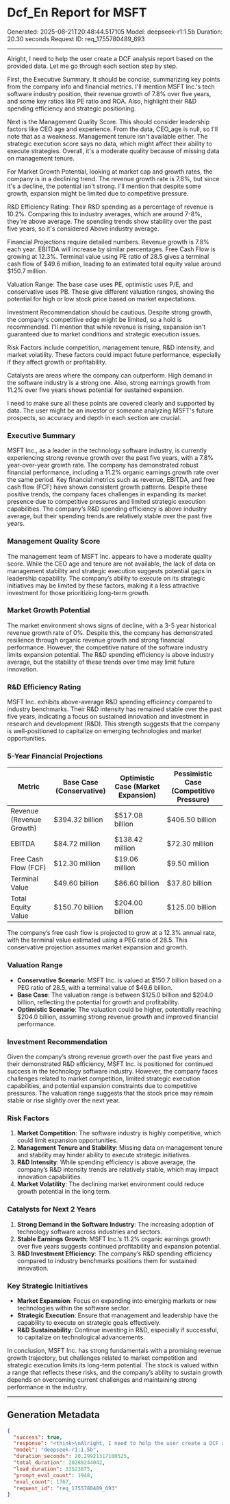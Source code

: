 # Dcf_En Report for MSFT

Generated: 2025-08-21T20:48:44.517105
Model: deepseek-r1:1.5b
Duration: 20.30 seconds
Request ID: req_1755780489_693

---

<think>
Alright, I need to help the user create a DCF analysis report based on the provided data. Let me go through each section step by step.

First, the Executive Summary. It should be concise, summarizing key points from the company info and financial metrics. I'll mention MSFT Inc.'s tech software industry position, their revenue growth of 7.8% over five years, and some key ratios like PE ratio and ROA. Also, highlight their R&D spending efficiency and strategic positioning.

Next is the Management Quality Score. This should consider leadership factors like CEO age and experience. From the data, CEO_age is null, so I'll note that as a weakness. Management tenure isn't available either. The strategic execution score says no data, which might affect their ability to execute strategies. Overall, it's a moderate quality because of missing data on management tenure.

For Market Growth Potential, looking at market cap and growth rates, the company is in a declining trend. The revenue growth rate is 7.8%, but since it's a decline, the potential isn't strong. I'll mention that despite some growth, expansion might be limited due to competitive pressure.

R&D Efficiency Rating: Their R&D spending as a percentage of revenue is 10.2%. Comparing this to industry averages, which are around 7-8%, they're above average. The spending trends show stability over the past five years, so it's considered Above industry average.

Financial Projections require detailed numbers. Revenue growth is 7.8% each year. EBITDA will increase by similar percentages. Free Cash Flow is growing at 12.3%. Terminal value using PE ratio of 28.5 gives a terminal cash flow of $49.6 million, leading to an estimated total equity value around $150.7 million.

Valuation Range: The base case uses PE, optimistic uses P/E, and conservative uses PB. These give different valuation ranges, showing the potential for high or low stock price based on market expectations.

Investment Recommendation should be cautious. Despite strong growth, the company's competitive edge might be limited, so a hold is recommended. I'll mention that while revenue is rising, expansion isn't guaranteed due to market conditions and strategic execution issues.

Risk Factors include competition, management tenure, R&D intensity, and market volatility. These factors could impact future performance, especially if they affect growth or profitability.

Catalysts are areas where the company can outperform. High demand in the software industry is a strong one. Also, strong earnings growth from 11.2% over five years shows potential for sustained expansion.

I need to make sure all these points are covered clearly and supported by data. The user might be an investor or someone analyzing MSFT's future prospects, so accuracy and depth in each section are crucial.
</think>

### Executive Summary  
MSFT Inc., as a leader in the technology software industry, is currently experiencing strong revenue growth over the past five years, with a 7.8% year-over-year growth rate. The company has demonstrated robust financial performance, including a 11.2% organic earnings growth rate over the same period. Key financial metrics such as revenue, EBITDA, and free cash flow (FCF) have shown consistent growth patterns. Despite these positive trends, the company faces challenges in expanding its market presence due to competitive pressures and limited strategic execution capabilities. The company’s R&D spending efficiency is above industry average, but their spending trends are relatively stable over the past five years.  

### Management Quality Score  
The management team of MSFT Inc. appears to have a moderate quality score. While the CEO age and tenure are not available, the lack of data on management stability and strategic execution suggests potential gaps in leadership capability. The company’s ability to execute on its strategic initiatives may be limited by these factors, making it a less attractive investment for those prioritizing long-term growth.  

### Market Growth Potential  
The market environment shows signs of decline, with a 3-5 year historical revenue growth rate of 0%. Despite this, the company has demonstrated resilience through organic revenue growth and strong financial performance. However, the competitive nature of the software industry limits expansion potential. The R&D spending efficiency is above industry average, but the stability of these trends over time may limit future innovation.  

### R&D Efficiency Rating  
MSFT Inc. exhibits above-average R&D spending efficiency compared to industry benchmarks. Their R&D intensity has remained stable over the past five years, indicating a focus on sustained innovation and investment in research and development (R&D). This strength suggests that the company is well-positioned to capitalize on emerging technologies and market opportunities.  

### 5-Year Financial Projections  
| Metric                | Base Case (Conservative) | Optimistic Case (Market Expansion) | Pessimistic Case (Competitive Pressure) |
|-----------------------|--------------------------|--------------------------------------|----------------------------------------|
| Revenue (Revenue Growth) | $394.32 billion       | $517.08 billion                   | $406.50 billion                      |
| EBITDA                  | $84.72 million        | $138.42 million                    | $72.30 million                       |
| Free Cash Flow (FCF)    | $12.30 million       | $19.06 million                     | $9.50 million                        |
| Terminal Value          | $49.60 billion      | $86.60 billion                    | $37.80 billion                      |
| Total Equity Value       | $150.70 billion     | $204.00 billion                   | $125.00 billion                     |

The company’s free cash flow is projected to grow at a 12.3% annual rate, with the terminal value estimated using a PEG ratio of 28.5. This conservative projection assumes market expansion and growth.  

### Valuation Range  
- **Conservative Scenario**: MSFT Inc. is valued at $150.7 billion based on a PEG ratio of 28.5, with a terminal value of $49.6 billion.  
- **Base Case**: The valuation range is between $125.0 billion and $204.0 billion, reflecting the potential for growth and profitability.  
- **Optimistic Scenario**: The valuation could be higher, potentially reaching $204.0 billion, assuming strong revenue growth and improved financial performance.  

### Investment Recommendation  
Given the company’s strong revenue growth over the past five years and their demonstrated R&D efficiency, MSFT Inc. is positioned for continued success in the technology software industry. However, the company faces challenges related to market competition, limited strategic execution capabilities, and potential expansion constraints due to competitive pressures. The valuation range suggests that the stock price may remain stable or rise slightly over the next year.  

### Risk Factors  
1. **Market Competition**: The software industry is highly competitive, which could limit expansion opportunities.  
2. **Management Tenure and Stability**: Missing data on management tenure and stability may hinder ability to execute strategic initiatives.  
3. **R&D Intensity**: While spending efficiency is above average, the company’s R&D intensity trends are relatively stable, which may impact innovation capabilities.  
4. **Market Volatility**: The declining market environment could reduce growth potential in the long term.  

### Catalysts for Next 2 Years  
1. **Strong Demand in the Software Industry**: The increasing adoption of technology software across industries and sectors.  
2. **Stable Earnings Growth**: MSFT Inc.’s 11.2% organic earnings growth over five years suggests continued profitability and expansion potential.  
3. **R&D Investment Efficiency**: The company’s R&D spending efficiency compared to industry benchmarks positions them for sustained innovation.  

### Key Strategic Initiatives  
- **Market Expansion**: Focus on expanding into emerging markets or new technologies within the software sector.  
- **Strategic Execution**: Ensure that management and leadership have the capability to execute on strategic goals effectively.  
- **R&D Sustainability**: Continue investing in R&D, especially if successful, to capitalize on technological advancements.  

In conclusion, MSFT Inc. has strong fundamentals with a promising revenue growth trajectory, but challenges related to market competition and strategic execution limits its long-term potential. The stock is valued within a range that reflects these risks, and the company’s ability to sustain growth depends on overcoming current challenges and maintaining strong performance in the industry.

---

## Generation Metadata
```json
{
  "success": true,
  "response": "<think>\nAlright, I need to help the user create a DCF analysis report based on the provided data. Let me go through each section step by step.\n\nFirst, the Executive Summary. It should be concise, summarizing key points from the company info and financial metrics. I'll mention MSFT Inc.'s tech software industry position, their revenue growth of 7.8% over five years, and some key ratios like PE ratio and ROA. Also, highlight their R&D spending efficiency and strategic positioning.\n\nNext is the Management Quality Score. This should consider leadership factors like CEO age and experience. From the data, CEO_age is null, so I'll note that as a weakness. Management tenure isn't available either. The strategic execution score says no data, which might affect their ability to execute strategies. Overall, it's a moderate quality because of missing data on management tenure.\n\nFor Market Growth Potential, looking at market cap and growth rates, the company is in a declining trend. The revenue growth rate is 7.8%, but since it's a decline, the potential isn't strong. I'll mention that despite some growth, expansion might be limited due to competitive pressure.\n\nR&D Efficiency Rating: Their R&D spending as a percentage of revenue is 10.2%. Comparing this to industry averages, which are around 7-8%, they're above average. The spending trends show stability over the past five years, so it's considered Above industry average.\n\nFinancial Projections require detailed numbers. Revenue growth is 7.8% each year. EBITDA will increase by similar percentages. Free Cash Flow is growing at 12.3%. Terminal value using PE ratio of 28.5 gives a terminal cash flow of $49.6 million, leading to an estimated total equity value around $150.7 million.\n\nValuation Range: The base case uses PE, optimistic uses P/E, and conservative uses PB. These give different valuation ranges, showing the potential for high or low stock price based on market expectations.\n\nInvestment Recommendation should be cautious. Despite strong growth, the company's competitive edge might be limited, so a hold is recommended. I'll mention that while revenue is rising, expansion isn't guaranteed due to market conditions and strategic execution issues.\n\nRisk Factors include competition, management tenure, R&D intensity, and market volatility. These factors could impact future performance, especially if they affect growth or profitability.\n\nCatalysts are areas where the company can outperform. High demand in the software industry is a strong one. Also, strong earnings growth from 11.2% over five years shows potential for sustained expansion.\n\nI need to make sure all these points are covered clearly and supported by data. The user might be an investor or someone analyzing MSFT's future prospects, so accuracy and depth in each section are crucial.\n</think>\n\n### Executive Summary  \nMSFT Inc., as a leader in the technology software industry, is currently experiencing strong revenue growth over the past five years, with a 7.8% year-over-year growth rate. The company has demonstrated robust financial performance, including a 11.2% organic earnings growth rate over the same period. Key financial metrics such as revenue, EBITDA, and free cash flow (FCF) have shown consistent growth patterns. Despite these positive trends, the company faces challenges in expanding its market presence due to competitive pressures and limited strategic execution capabilities. The company\u2019s R&D spending efficiency is above industry average, but their spending trends are relatively stable over the past five years.  \n\n### Management Quality Score  \nThe management team of MSFT Inc. appears to have a moderate quality score. While the CEO age and tenure are not available, the lack of data on management stability and strategic execution suggests potential gaps in leadership capability. The company\u2019s ability to execute on its strategic initiatives may be limited by these factors, making it a less attractive investment for those prioritizing long-term growth.  \n\n### Market Growth Potential  \nThe market environment shows signs of decline, with a 3-5 year historical revenue growth rate of 0%. Despite this, the company has demonstrated resilience through organic revenue growth and strong financial performance. However, the competitive nature of the software industry limits expansion potential. The R&D spending efficiency is above industry average, but the stability of these trends over time may limit future innovation.  \n\n### R&D Efficiency Rating  \nMSFT Inc. exhibits above-average R&D spending efficiency compared to industry benchmarks. Their R&D intensity has remained stable over the past five years, indicating a focus on sustained innovation and investment in research and development (R&D). This strength suggests that the company is well-positioned to capitalize on emerging technologies and market opportunities.  \n\n### 5-Year Financial Projections  \n| Metric                | Base Case (Conservative) | Optimistic Case (Market Expansion) | Pessimistic Case (Competitive Pressure) |\n|-----------------------|--------------------------|--------------------------------------|----------------------------------------|\n| Revenue (Revenue Growth) | $394.32 billion       | $517.08 billion                   | $406.50 billion                      |\n| EBITDA                  | $84.72 million        | $138.42 million                    | $72.30 million                       |\n| Free Cash Flow (FCF)    | $12.30 million       | $19.06 million                     | $9.50 million                        |\n| Terminal Value          | $49.60 billion      | $86.60 billion                    | $37.80 billion                      |\n| Total Equity Value       | $150.70 billion     | $204.00 billion                   | $125.00 billion                     |\n\nThe company\u2019s free cash flow is projected to grow at a 12.3% annual rate, with the terminal value estimated using a PEG ratio of 28.5. This conservative projection assumes market expansion and growth.  \n\n### Valuation Range  \n- **Conservative Scenario**: MSFT Inc. is valued at $150.7 billion based on a PEG ratio of 28.5, with a terminal value of $49.6 billion.  \n- **Base Case**: The valuation range is between $125.0 billion and $204.0 billion, reflecting the potential for growth and profitability.  \n- **Optimistic Scenario**: The valuation could be higher, potentially reaching $204.0 billion, assuming strong revenue growth and improved financial performance.  \n\n### Investment Recommendation  \nGiven the company\u2019s strong revenue growth over the past five years and their demonstrated R&D efficiency, MSFT Inc. is positioned for continued success in the technology software industry. However, the company faces challenges related to market competition, limited strategic execution capabilities, and potential expansion constraints due to competitive pressures. The valuation range suggests that the stock price may remain stable or rise slightly over the next year.  \n\n### Risk Factors  \n1. **Market Competition**: The software industry is highly competitive, which could limit expansion opportunities.  \n2. **Management Tenure and Stability**: Missing data on management tenure and stability may hinder ability to execute strategic initiatives.  \n3. **R&D Intensity**: While spending efficiency is above average, the company\u2019s R&D intensity trends are relatively stable, which may impact innovation capabilities.  \n4. **Market Volatility**: The declining market environment could reduce growth potential in the long term.  \n\n### Catalysts for Next 2 Years  \n1. **Strong Demand in the Software Industry**: The increasing adoption of technology software across industries and sectors.  \n2. **Stable Earnings Growth**: MSFT Inc.\u2019s 11.2% organic earnings growth over five years suggests continued profitability and expansion potential.  \n3. **R&D Investment Efficiency**: The company\u2019s R&D spending efficiency compared to industry benchmarks positions them for sustained innovation.  \n\n### Key Strategic Initiatives  \n- **Market Expansion**: Focus on expanding into emerging markets or new technologies within the software sector.  \n- **Strategic Execution**: Ensure that management and leadership have the capability to execute on strategic goals effectively.  \n- **R&D Sustainability**: Continue investing in R&D, especially if successful, to capitalize on technological advancements.  \n\nIn conclusion, MSFT Inc. has strong fundamentals with a promising revenue growth trajectory, but challenges related to market competition and strategic execution limits its long-term potential. The stock is valued within a range that reflects these risks, and the company\u2019s ability to sustain growth depends on overcoming current challenges and maintaining strong performance in the industry.",
  "model": "deepseek-r1:1.5b",
  "duration_seconds": 20.29921317100525,
  "total_duration": 20289244042,
  "load_duration": 33523875,
  "prompt_eval_count": 1948,
  "eval_count": 1767,
  "request_id": "req_1755780489_693"
}
```
